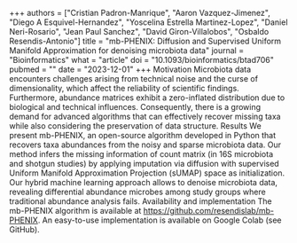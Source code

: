 +++
authors = ["Cristian Padron-Manrique", "Aaron Vazquez-Jimenez", "Diego A Esquivel-Hernandez", "Yoscelina Estrella Martinez-Lopez", "Daniel Neri-Rosario", "Jean Paul Sanchez", "David Giron-Villalobos", "Osbaldo Resendis-Antonio"]
title = "mb-PHENIX: Diffusion and Supervised Uniform Manifold Approximation for denoising microbiota data"
journal = "Bioinformatics"
what = "article"
doi = "10.1093/bioinformatics/btad706"
pubmed = ""
date = "2023-12-01"
+++
Motivation
Microbiota data encounters challenges arising from technical noise and the curse of dimensionality, which affect the reliability of scientific findings. Furthermore, abundance matrices exhibit a zero-inflated distribution due to biological and technical influences. Consequently, there is a growing demand for advanced algorithms that can effectively recover missing taxa while also considering the preservation of data structure.
Results
We present mb-PHENIX, an open-source algorithm developed in Python that recovers taxa abundances from the noisy and sparse microbiota data. Our method infers the missing information of count matrix (in 16S microbiota and shotgun studies) by applying imputation via diffusion with supervised Uniform Manifold Approximation Projection (sUMAP) space as initialization. Our hybrid machine learning approach allows to denoise microbiota data, revealing differential abundance microbes among study groups where traditional abundance analysis fails.
Availability and implementation
The mb-PHENIX algorithm is available at https://github.com/resendislab/mb-PHENIX. An easy-to-use implementation is available on Google Colab (see GitHub).
